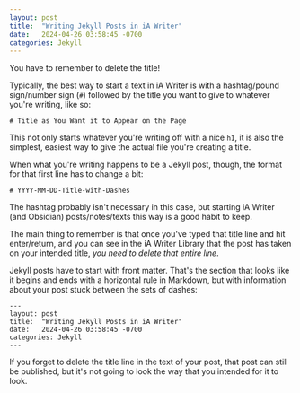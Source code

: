 ```yaml
---
layout: post
title:  "Writing Jekyll Posts in iA Writer"
date:   2024-04-26 03:58:45 -0700
categories: Jekyll
---
```

You have to remember to delete the title!

Typically, the best way to start a text in iA Writer is with a hashtag/pound sign/number sign (```#```) followed by the title you want to give to whatever you're writing, like so:

```
# Title as You Want it to Appear on the Page
```

This not only starts whatever you're writing off with a nice ```h1```, it is also the simplest, easiest way to give the actual file you're creating a title.

When what you're writing happens to be a Jekyll post, though, the format for that first line has to change a bit:

```
# YYYY-MM-DD-Title-with-Dashes
```

The hashtag probably isn't necessary in this case, but starting iA Writer (and Obsidian) posts/notes/texts this way is a good habit to keep.

The main thing to remember is that once you've typed that title line and hit enter/return, and you can see in the iA Writer Library that the post has taken on your intended title, _you need to delete that entire line_. 

Jekyll posts have to start with front matter. That's the section that looks like it begins and ends with a horizontal rule in Markdown, but with information about your post stuck between the sets of dashes:

```
---
layout: post
title:  "Writing Jekyll Posts in iA Writer"
date:   2024-04-26 03:58:45 -0700
categories: Jekyll
---
```

If you forget to delete the title line in the text of your post,  that post can still be published, but it's not going to look the way that you intended for it to look. 